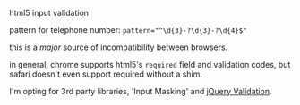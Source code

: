 html5 input validation

pattern for telephone number: `pattern="^\d{3}-?\d{3}-?\d{4}$"`

this is a _major_ source of incompatibility between browsers.

in general, chrome supports html5's `required` field and validation codes,
but safari doesn't even support required without a shim.

I'm opting for 3rd party libraries, 'Input Masking' and [jQuery Validation](https://jqueryvalidation.org/).
